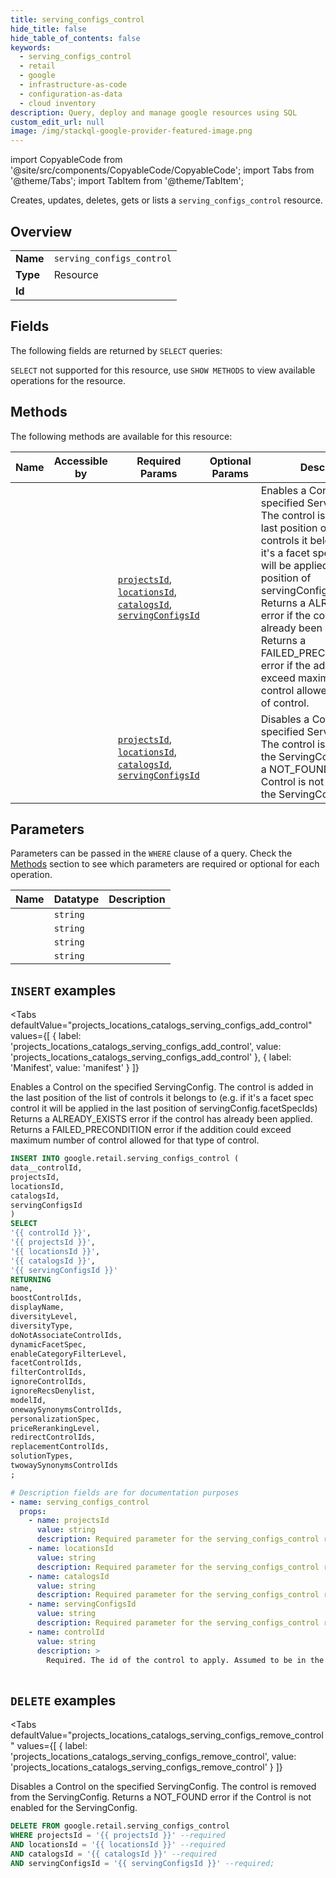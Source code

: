 ```yaml
--- 
title: serving_configs_control
hide_title: false
hide_table_of_contents: false
keywords:
  - serving_configs_control
  - retail
  - google
  - infrastructure-as-code
  - configuration-as-data
  - cloud inventory
description: Query, deploy and manage google resources using SQL
custom_edit_url: null
image: /img/stackql-google-provider-featured-image.png
---
```


import CopyableCode from '@site/src/components/CopyableCode/CopyableCode';
import Tabs from '@theme/Tabs';
import TabItem from '@theme/TabItem';

Creates, updates, deletes, gets or lists a <code>serving_configs_control</code> resource.

## Overview
<table><tbody>
<tr><td><b>Name</b></td><td><code>serving_configs_control</code></td></tr>
<tr><td><b>Type</b></td><td>Resource</td></tr>
<tr><td><b>Id</b></td><td><CopyableCode code="google.retail.serving_configs_control" /></td></tr>
</tbody></table>

## Fields

The following fields are returned by `SELECT` queries:

`SELECT` not supported for this resource, use `SHOW METHODS` to view available operations for the resource.


## Methods

The following methods are available for this resource:

<table>
<thead>
    <tr>
    <th>Name</th>
    <th>Accessible by</th>
    <th>Required Params</th>
    <th>Optional Params</th>
    <th>Description</th>
    </tr>
</thead>
<tbody>
<tr>
    <td><a href="#projects_locations_catalogs_serving_configs_add_control"><CopyableCode code="projects_locations_catalogs_serving_configs_add_control" /></a></td>
    <td><CopyableCode code="insert" /></td>
    <td><a href="#parameter-projectsId"><code>projectsId</code></a>, <a href="#parameter-locationsId"><code>locationsId</code></a>, <a href="#parameter-catalogsId"><code>catalogsId</code></a>, <a href="#parameter-servingConfigsId"><code>servingConfigsId</code></a></td>
    <td></td>
    <td>Enables a Control on the specified ServingConfig. The control is added in the last position of the list of controls it belongs to (e.g. if it's a facet spec control it will be applied in the last position of servingConfig.facetSpecIds) Returns a ALREADY_EXISTS error if the control has already been applied. Returns a FAILED_PRECONDITION error if the addition could exceed maximum number of control allowed for that type of control.</td>
</tr>
<tr>
    <td><a href="#projects_locations_catalogs_serving_configs_remove_control"><CopyableCode code="projects_locations_catalogs_serving_configs_remove_control" /></a></td>
    <td><CopyableCode code="delete" /></td>
    <td><a href="#parameter-projectsId"><code>projectsId</code></a>, <a href="#parameter-locationsId"><code>locationsId</code></a>, <a href="#parameter-catalogsId"><code>catalogsId</code></a>, <a href="#parameter-servingConfigsId"><code>servingConfigsId</code></a></td>
    <td></td>
    <td>Disables a Control on the specified ServingConfig. The control is removed from the ServingConfig. Returns a NOT_FOUND error if the Control is not enabled for the ServingConfig.</td>
</tr>
</tbody>
</table>

## Parameters

Parameters can be passed in the `WHERE` clause of a query. Check the [Methods](#methods) section to see which parameters are required or optional for each operation.

<table>
<thead>
    <tr>
    <th>Name</th>
    <th>Datatype</th>
    <th>Description</th>
    </tr>
</thead>
<tbody>
<tr id="parameter-catalogsId">
    <td><CopyableCode code="catalogsId" /></td>
    <td><code>string</code></td>
    <td></td>
</tr>
<tr id="parameter-locationsId">
    <td><CopyableCode code="locationsId" /></td>
    <td><code>string</code></td>
    <td></td>
</tr>
<tr id="parameter-projectsId">
    <td><CopyableCode code="projectsId" /></td>
    <td><code>string</code></td>
    <td></td>
</tr>
<tr id="parameter-servingConfigsId">
    <td><CopyableCode code="servingConfigsId" /></td>
    <td><code>string</code></td>
    <td></td>
</tr>
</tbody>
</table>

## `INSERT` examples

<Tabs
    defaultValue="projects_locations_catalogs_serving_configs_add_control"
    values={[
        { label: 'projects_locations_catalogs_serving_configs_add_control', value: 'projects_locations_catalogs_serving_configs_add_control' },
        { label: 'Manifest', value: 'manifest' }
    ]}
>
<TabItem value="projects_locations_catalogs_serving_configs_add_control">

Enables a Control on the specified ServingConfig. The control is added in the last position of the list of controls it belongs to (e.g. if it's a facet spec control it will be applied in the last position of servingConfig.facetSpecIds) Returns a ALREADY_EXISTS error if the control has already been applied. Returns a FAILED_PRECONDITION error if the addition could exceed maximum number of control allowed for that type of control.

```sql
INSERT INTO google.retail.serving_configs_control (
data__controlId,
projectsId,
locationsId,
catalogsId,
servingConfigsId
)
SELECT 
'{{ controlId }}',
'{{ projectsId }}',
'{{ locationsId }}',
'{{ catalogsId }}',
'{{ servingConfigsId }}'
RETURNING
name,
boostControlIds,
displayName,
diversityLevel,
diversityType,
doNotAssociateControlIds,
dynamicFacetSpec,
enableCategoryFilterLevel,
facetControlIds,
filterControlIds,
ignoreControlIds,
ignoreRecsDenylist,
modelId,
onewaySynonymsControlIds,
personalizationSpec,
priceRerankingLevel,
redirectControlIds,
replacementControlIds,
solutionTypes,
twowaySynonymsControlIds
;
```
</TabItem>
<TabItem value="manifest">

```yaml
# Description fields are for documentation purposes
- name: serving_configs_control
  props:
    - name: projectsId
      value: string
      description: Required parameter for the serving_configs_control resource.
    - name: locationsId
      value: string
      description: Required parameter for the serving_configs_control resource.
    - name: catalogsId
      value: string
      description: Required parameter for the serving_configs_control resource.
    - name: servingConfigsId
      value: string
      description: Required parameter for the serving_configs_control resource.
    - name: controlId
      value: string
      description: >
        Required. The id of the control to apply. Assumed to be in the same catalog as the serving config - if id is not found a NOT_FOUND error is returned.
        
```
</TabItem>
</Tabs>


## `DELETE` examples

<Tabs
    defaultValue="projects_locations_catalogs_serving_configs_remove_control"
    values={[
        { label: 'projects_locations_catalogs_serving_configs_remove_control', value: 'projects_locations_catalogs_serving_configs_remove_control' }
    ]}
>
<TabItem value="projects_locations_catalogs_serving_configs_remove_control">

Disables a Control on the specified ServingConfig. The control is removed from the ServingConfig. Returns a NOT_FOUND error if the Control is not enabled for the ServingConfig.

```sql
DELETE FROM google.retail.serving_configs_control
WHERE projectsId = '{{ projectsId }}' --required
AND locationsId = '{{ locationsId }}' --required
AND catalogsId = '{{ catalogsId }}' --required
AND servingConfigsId = '{{ servingConfigsId }}' --required;
```
</TabItem>
</Tabs>
